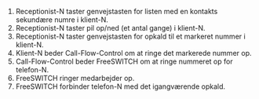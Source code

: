1. Receptionist-N taster genvejstasten for listen med en kontakts sekundære numre i klient-N.
1. Receptionist-N taster pil op/ned (et antal gange) i klient-N.
1. Receptionist-N taster genvejstasten for opkald til et markeret nummer i klient-N.
1. Klient-N beder Call-Flow-Control om at ringe det markerede nummer op.
1. Call-Flow-Control beder FreeSWITCH om at ringe nummeret op for telefon-N.
1. FreeSWITCH ringer medarbejder op.
1. FreeSWITCH forbinder telefon-N med det igangværende opkald.
